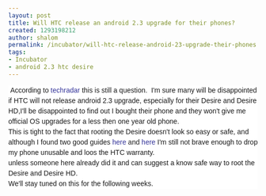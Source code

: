 ```yaml
---
layout: post
title: Will HTC release an android 2.3 upgrade for their phones?
created: 1293198212
author: shalom
permalink: /incubator/will-htc-release-android-23-upgrade-their-phones
tags:
- Incubator
- android 2.3 htc desire
---
```

<p><span class="Apple-style-span" style="border-collapse: separate; color: rgb(102, 102, 102); font-family: 'Times New Roman'; font-style: normal; font-variant: normal; font-weight: normal; letter-spacing: normal; line-height: normal; orphans: 2; text-indent: 0px; text-transform: none; white-space: normal; widows: 2; word-spacing: 0px; font-size: medium;">
<div style="margin: 0px; padding: 0px; font-family: Tahoma,Verdana,Arial,Helvetica,sans-serif; font-size: 75%; font-weight: normal; line-height: 160%; background-color: rgb(255, 255, 255);">
<p style="margin: 0px; padding: 0px; font-size: 14px; font-weight: normal; line-height: 21px;">&nbsp;According to<span class="Apple-converted-space">&nbsp;</span><a href="http://www.techradar.com/news/phone-and-communications/mobile-phones/htc-confirms-desire-hd-android-2-3-update--913929" style="color: rgb(51, 51, 153); margin: 0px; padding: 0px; text-decoration: none;">techradar</a><span class="Apple-converted-space">&nbsp;</span>this is still a question. &nbsp;I'm sure many will be disappointed if HTC will not release android 2.3 upgrade, especially for their Desire and Desire HD,I'll be disappointed to find out I bought their phone and they won't give me official OS upgrades for a less then one year old phone.</p>
<p style="margin: 0px; padding: 0px; font-size: 14px; font-weight: normal; line-height: 21px;">This is tight to the fact that rooting the Desire doesn't look so easy or safe, and although I found two good guides<span class="Apple-converted-space">&nbsp;</span><a href="http://theunlockr.com/2010/09/20/how-to-root-the-htc-desire-unrevoked-method/" style="color: rgb(51, 51, 153); margin: 0px; padding: 0px; text-decoration: none;">here</a><span class="Apple-converted-space">&nbsp;</span>and <a href="http://www.youtube.com/watch?v=CPkdLFic10s" style="color: rgb(51, 51, 153); margin: 0px; padding: 0px; text-decoration: none;">here</a><span class="Apple-converted-space">&nbsp;</span>I'm still not brave enough to drop my phone unusable and loos the HTC warranty.</p>
<p style="margin: 0px; padding: 0px; font-size: 14px; font-weight: normal; line-height: 21px;">unless someone here already did it and can suggest a know safe way to root the Desire and Desire HD.</p>
<p style="margin: 0px; padding: 0px; font-size: 14px; font-weight: normal; line-height: 21px;">We'll stay tuned on this for the following weeks.</p>
</div>
</span></p>
